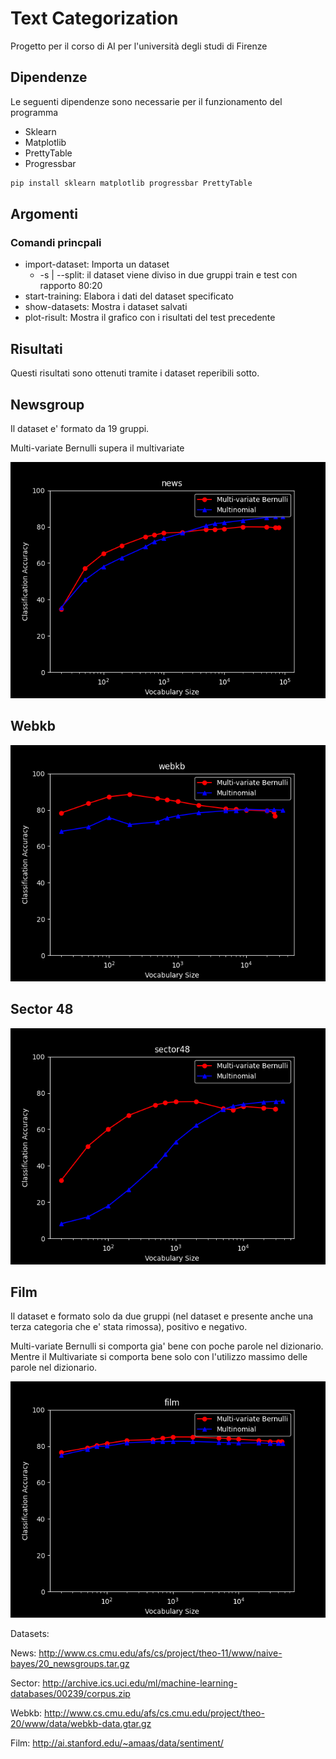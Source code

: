# Text Categorization

Progetto per il corso di AI per l'università degli studi di Firenze

## Dipendenze

Le seguenti dipendenze sono necessarie per il funzionamento del programma
- Sklearn
- Matplotlib
- PrettyTable
- Progressbar

```bash
pip install sklearn matplotlib progressbar PrettyTable
```

## Argomenti

### Comandi princpali

- import-dataset: Importa un dataset
  - -s | --split: il dataset viene diviso in due gruppi train e test con rapporto 80:20
- start-training: Elabora i dati del dataset specificato
- show-datasets: Mostra i dataset salvati
- plot-risult: Mostra il grafico con i risultati del test precedente

## Risultati

Questi risultati sono ottenuti tramite i dataset reperibili sotto.

## Newsgroup

Il dataset e' formato da 19 gruppi.

Multi-variate Bernulli supera il multivariate 

![News Result](/results/NewsResult.png)

## Webkb

![Webkb Result](/results/WebkbResult.png)

## Sector 48

![Sector Result](/results/SectorResult.png)

## Film

Il dataset e formato solo da due gruppi (nel dataset e presente anche una terza categoria che e' stata rimossa), positivo e negativo.

Multi-variate Bernulli si comporta gia' bene con poche parole nel dizionario.
Mentre il Multivariate si comporta bene solo con l'utilizzo massimo delle parole nel dizionario. 

![Film result](/results/FilmResult.png)

Datasets:

News: http://www.cs.cmu.edu/afs/cs/project/theo-11/www/naive-bayes/20_newsgroups.tar.gz

Sector: http://archive.ics.uci.edu/ml/machine-learning-databases/00239/corpus.zip

Webkb: http://www.cs.cmu.edu/afs/cs.cmu.edu/project/theo-20/www/data/webkb-data.gtar.gz

Film: http://ai.stanford.edu/~amaas/data/sentiment/ 
